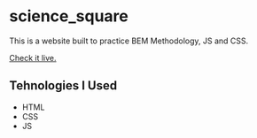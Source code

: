 # science_square

This is a website built to practice BEM Methodology, JS and CSS.

<a href="https://nicorozo.github.io/science_square/">Check it live.</a>

<h2>Tehnologies I Used</h2>
<ul>
  <li>HTML</li>
  <li>CSS</li>
  <li>JS</li>
</ul>

